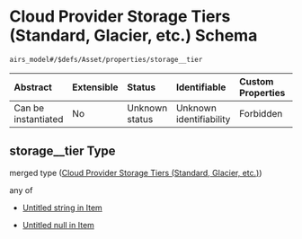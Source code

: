 # Cloud Provider Storage Tiers (Standard, Glacier, etc.) Schema

```txt
airs_model#/$defs/Asset/properties/storage__tier
```



| Abstract            | Extensible | Status         | Identifiable            | Custom Properties | Additional Properties | Access Restrictions | Defined In                                                      |
| :------------------ | :--------- | :------------- | :---------------------- | :---------------- | :-------------------- | :------------------ | :-------------------------------------------------------------- |
| Can be instantiated | No         | Unknown status | Unknown identifiability | Forbidden         | Allowed               | none                | [model.schema.json\*](model.schema.json "open original schema") |

## storage\_\_tier Type

merged type ([Cloud Provider Storage Tiers (Standard, Glacier, etc.)](model-defs-asset-properties-cloud-provider-storage-tiers-standard-glacier-etc.md))

any of

* [Untitled string in Item](model-defs-asset-properties-cloud-provider-storage-tiers-standard-glacier-etc-anyof-0.md "check type definition")

* [Untitled null in Item](model-defs-asset-properties-cloud-provider-storage-tiers-standard-glacier-etc-anyof-1.md "check type definition")
